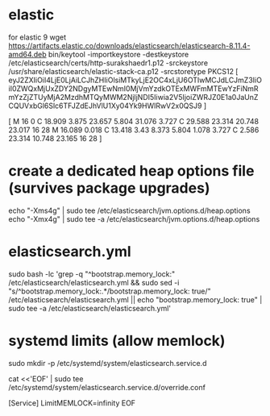 # elastic
for elastic 9
wget https://artifacts.elastic.co/downloads/elasticsearch/elasticsearch-8.11.4-amd64.deb
bin/keytool -importkeystore -destkeystore /etc/elasticsearch/certs/http-surakshaedr1.p12 -srckeystore /usr/share/elasticsearch/elastic-stack-ca.p12 -srcstoretype PKCS12
 [
eyJ2ZXIiOiI4LjE0LjAiLCJhZHIiOlsiMTkyLjE2OC4xLjU6OTIwMCJdLCJmZ3IiOiI0ZWQxMjUxZDY2NDgyMTEwNmI0MjVmYzdkOTExMWFmMTEwYzFiNmRmYzZjZTUyMjA2MzdhMTQyMWM2NjljNDI5Iiwia2V5IjoiZWRJZ0E1a0JaUnZCQUVxbGl6Slc6TFJZdEJhVlU1Xy04Yk9HWlRwV2x0QSJ9
]

[
M 16 0 C 18.909 3.875 23.657 5.804 31.076 3.727 C 29.588 23.314 20.748 23.017 16 28 M 16.089 0.018 C 13.418 3.43 8.373 5.804 1.078 3.727 C 2.586 23.314 10.748 23.165 16 28
]

# create a dedicated heap options file (survives package upgrades)
echo "-Xms4g" | sudo tee /etc/elasticsearch/jvm.options.d/heap.options
echo "-Xmx4g" | sudo tee -a /etc/elasticsearch/jvm.options.d/heap.options

# elasticsearch.yml
sudo bash -lc 'grep -q "^bootstrap.memory_lock:" /etc/elasticsearch/elasticsearch.yml && sudo sed -i "s/^bootstrap.memory_lock:.*/bootstrap.memory_lock: true/" /etc/elasticsearch/elasticsearch.yml || echo "bootstrap.memory_lock: true" | sudo tee -a /etc/elasticsearch/elasticsearch.yml'

# systemd limits (allow memlock)
sudo mkdir -p /etc/systemd/system/elasticsearch.service.d

cat <<'EOF' | sudo tee /etc/systemd/system/elasticsearch.service.d/override.conf

[Service]
LimitMEMLOCK=infinity
EOF       
